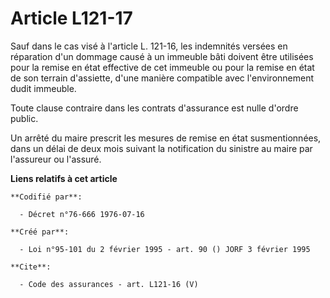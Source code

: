 # Article L121-17

Sauf dans le cas visé à l'article L. 121-16, les indemnités versées en réparation d'un dommage causé à un immeuble bâti
doivent être utilisées pour la remise en état effective de cet immeuble ou pour la remise en état de son terrain d'assiette,
d'une manière compatible avec l'environnement dudit immeuble. 

Toute clause contraire dans les contrats d'assurance est nulle d'ordre public. 

Un arrêté du maire prescrit les mesures de remise en état susmentionnées, dans un délai de deux mois suivant la notification
du sinistre au maire par l'assureur ou l'assuré.

**Liens relatifs à cet article**

	**Codifié par**:

	  - Décret n°76-666 1976-07-16

	**Créé par**:

	  - Loi n°95-101 du 2 février 1995 - art. 90 () JORF 3 février 1995

	**Cite**:

	  - Code des assurances - art. L121-16 (V)
